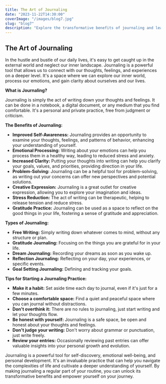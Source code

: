 ```yaml
---
title: The Art of Journaling
date: "2023-11-22T14:30:00"
coverImage: "/images/blog7.jpg"
slug: "blog7"
description: "Explore the transformative benefits of journaling and learn how to make it a regular practice."
---
```


## The Art of Journaling

In the hustle and bustle of our daily lives, it's easy to get caught up in the external world and neglect our inner landscape. Journaling is a powerful tool that allows us to connect with our thoughts, feelings, and experiences on a deeper level. It's a space where we can explore our inner world, process our emotions, and gain clarity about ourselves and our lives.

**What is Journaling?**

Journaling is simply the act of writing down your thoughts and feelings. It can be done in a notebook, a digital document, or any medium that you find comfortable. It's a personal and private practice, free from judgment or criticism.

**The Benefits of Journaling:**

*   **Improved Self-Awareness:** Journaling provides an opportunity to examine your thoughts, feelings, and patterns of behavior, enhancing your understanding of yourself.
*   **Emotional Processing:** Writing about your emotions can help you process them in a healthy way, leading to reduced stress and anxiety.
*   **Increased Clarity:** Putting your thoughts into writing can help you clarify your goals, values, and priorities, providing direction in your life.
*   **Problem-Solving:** Journaling can be a helpful tool for problem-solving, as writing out your concerns can offer new perspectives and potential solutions.
*   **Creative Expression:** Journaling is a great outlet for creative expression, allowing you to explore your imagination and ideas.
*   **Stress Reduction:** The act of writing can be therapeutic, helping to release tension and reduce stress.
*   **Gratitude Practice:** Journaling can be used as a space to reflect on the good things in your life, fostering a sense of gratitude and appreciation.

**Types of Journaling:**

*   **Free Writing:** Simply writing down whatever comes to mind, without any structure or plan.
*   **Gratitude Journaling:** Focusing on the things you are grateful for in your life.
*   **Dream Journaling:** Recording your dreams as soon as you wake up.
*   **Reflection Journaling:** Reflecting on your day, your experiences, or specific events.
*   **Goal Setting Journaling:** Defining and tracking your goals.

**Tips for Starting a Journaling Practice:**

*   **Make it a habit:** Set aside time each day to journal, even if it's just for a few minutes.
*   **Choose a comfortable space:** Find a quiet and peaceful space where you can journal without distractions.
*   **Don't overthink it:** There are no rules to journaling, just start writing and let your thoughts flow.
*   **Be honest with yourself:** Journaling is a safe space, be open and honest about your thoughts and feelings.
*   **Don't judge your writing:** Don't worry about grammar or punctuation, just write freely.
*   **Review your entries:** Occasionally reviewing past entries can offer valuable insights into your personal growth and evolution.

Journaling is a powerful tool for self-discovery, emotional well-being, and personal development. It's an invaluable practice that can help you navigate the complexities of life and cultivate a deeper understanding of yourself. By making journaling a regular part of your routine, you can unlock its transformative benefits and empower yourself on your journey.